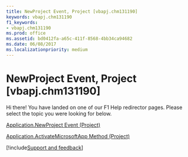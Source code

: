 ```yaml
---
title: NewProject Event, Project [vbapj.chm131190]
keywords: vbapj.chm131190
f1_keywords:
- vbapj.chm131190
ms.prod: office
ms.assetid: bd0412fa-a65c-411f-8568-4bb34ca94682
ms.date: 06/08/2017
ms.localizationpriority: medium
---
```



# NewProject Event, Project [vbapj.chm131190]

Hi there! You have landed on one of our F1 Help redirector pages. Please select the topic you were looking for below.

[Application.NewProject Event (Project)](https://msdn.microsoft.com/library/de3c9e06-405a-8f63-6210-013f5d292c20%28Office.15%29.aspx)

[Application.ActivateMicrosoftApp Method (Project)](https://msdn.microsoft.com/library/a9b59db3-7ad2-8674-9026-090e161ef983%28Office.15%29.aspx)

[!include[Support and feedback](~/includes/feedback-boilerplate.md)]